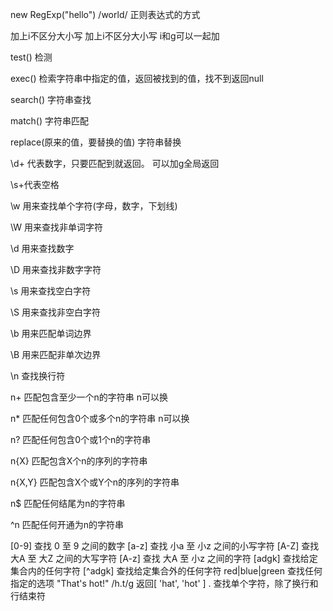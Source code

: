 new RegExp("hello")
/world/
正则表达式的方式

加上i不区分大小写   加上i不区分大小写   i和g可以一起加

test()  检测

exec()  检索字符串中指定的值，返回被找到的值，找不到返回null

search()    字符串查找

match() 字符串匹配

replace(原来的值，要替换的值)   字符串替换

\d+ 代表数字，只要匹配到就返回。  可以加g全局返回

\s+代表空格

\w 用来查找单个字符(字母，数字，下划线)     

\W 用来查找非单词字符

\d  用来查找数字

\D 用来查找非数字字符

\s 用来查找空白字符

\S 用来查找非空白字符

\b 用来匹配单词边界

\B 用来匹配非单次边界

\n 查找换行符

n+ 匹配包含至少一个n的字符串    n可以换

n* 匹配任何包含0个或多个n的字符串   n可以换

n? 匹配任何包含0个或1个n的字符串

n{X} 匹配包含X个n的序列的字符串

n{X,Y} 匹配包含X个或Y个n的序列的字符串

n$ 匹配任何结尾为n的字符串

^n 匹配任何开通为n的字符串

[0-9]   查找 0 至 9 之间的数字
[a-z]   查找 小a 至 小z 之间的小写字符
[A-Z]   查找 大A 至 大Z 之间的大写字符
[A-z]   查找 大A 至 小z 之间的字符
[adgk]  查找给定集合内的任何字符
[^adgk] 查找给定集合外的任何字符
red|blue|green  查找任何指定的选项
"That's hot!"  /h.t/g   返回[ 'hat', 'hot' ]     . 查找单个字符，除了换行和行结束符

